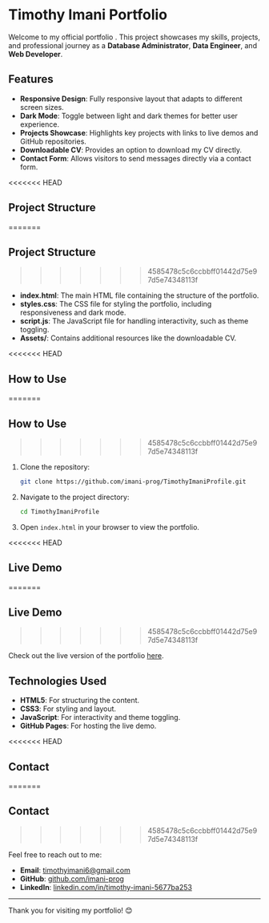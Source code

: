# Timothy Imani  Portfolio

Welcome to my official portfolio . This project showcases my skills, projects, and professional journey as a **Database Administrator**, **Data Engineer**, and **Web Developer**.

## Features

- **Responsive Design**: Fully responsive layout that adapts to different screen sizes.
- **Dark Mode**: Toggle between light and dark themes for better user experience.
- **Projects Showcase**: Highlights key projects with links to live demos and GitHub repositories.
- **Downloadable CV**: Provides an option to download my CV directly.
- **Contact Form**: Allows visitors to send messages directly via a contact form.

<<<<<<< HEAD
## Project Structure
=======
##  Project Structure
>>>>>>> 4585478c5c6ccbbff01442d75e97d5e74348113f

- **index.html**: The main HTML file containing the structure of the portfolio.
- **styles.css**: The CSS file for styling the portfolio, including responsiveness and dark mode.
- **script.js**: The JavaScript file for handling interactivity, such as theme toggling.
- **Assets/**: Contains additional resources like the downloadable CV.

<<<<<<< HEAD
## How to Use
=======
##  How to Use
>>>>>>> 4585478c5c6ccbbff01442d75e97d5e74348113f

1. Clone the repository:
   ```bash
   git clone https://github.com/imani-prog/TimothyImaniProfile.git
   ```
2. Navigate to the project directory:
   ```bash
   cd TimothyImaniProfile
   ```
3. Open `index.html` in your browser to view the portfolio.

<<<<<<< HEAD
## Live Demo
=======
##  Live Demo
>>>>>>> 4585478c5c6ccbbff01442d75e97d5e74348113f

Check out the live version of the portfolio [here](https://imani-prog.github.io/TimothyImaniProfile/).

## Technologies Used

- **HTML5**: For structuring the content.
- **CSS3**: For styling and layout.
- **JavaScript**: For interactivity and theme toggling.
- **GitHub Pages**: For hosting the live demo.

<<<<<<< HEAD
## Contact
=======
##  Contact
>>>>>>> 4585478c5c6ccbbff01442d75e97d5e74348113f

Feel free to reach out to me:

- **Email**: [timothyimani6@gmail.com](mailto:timothyimani6@gmail.com)
- **GitHub**: [github.com/imani-prog](https://github.com/imani-prog)
- **LinkedIn**: [linkedin.com/in/timothy-imani-5677ba253](https://www.linkedin.com/in/timothy-imani-5677ba253)

---

Thank you for visiting my portfolio! 😊
